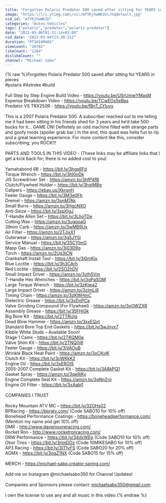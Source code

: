 ```yaml
---
title: "Forgotten Polaris Predator 500 saved after sitting for YEARS in pieces"
image: "https:\/\/i.ytimg.com\/vi\/m7YKjhwWK1U\/hqdefault.jpg"
vid_id: "m7YKjhwWK1U"
categories: "Autos-Vehicles"
tags: ["polaris","predator","polaris predator"]
date: "2022-03-06T01:51:14+03:00"
vid_date: "2022-03-04T23:30:31Z"
duration: "PT1H14M40S"
viewcount: "26782"
likeCount: "1384"
dislikeCount: ""
channel: "Michael Sabo"
---
```

{% raw %}Forgotten Polaris Predator 500 saved after sitting for YEARS in pieces<br />#polaris #4stroke #build<br /><br />Full Step by Step Engine Build Video - <a rel="nofollow" target="blank" href="https://youtu.be/USrUmwYMasM">https://youtu.be/USrUmwYMasM</a><br />Expense Breakdown Video - <a rel="nofollow" target="blank" href="https://youtu.be/TCwEOs5eBas">https://youtu.be/TCwEOs5eBas</a><br />Predator VS TRX250R - <a rel="nofollow" target="blank" href="https://youtu.be/fBnT_Ct1uvs">https://youtu.be/fBnT_Ct1uvs</a><br /><br />This is a 2007 Polaris Predator 500. A subscriber reached out to me telling me it had been sitting in his friends shed for 3 years and he’d take 500 bucks for it… GAME ON! Definitely an odd machine filled with strange parts and goofy mods (spoiler grab bar.) In the end, this quad was hella fun to rip and a great learning experience. For more content like this, consider subscribing; you ROCK!!!<br /><br />PARTS AND TOOLS IN THIS VIDEO - (These links may be affiliate links that I get a kick back for; there is no added cost to you)<br /><br />Yamahabond 6B - <a rel="nofollow" target="blank" href="https://bit.ly/3hgs6Fd">https://bit.ly/3hgs6Fd</a>   <br />Torque Wrench – <a rel="nofollow" target="blank" href="https://bit.ly/3hl0nDk">https://bit.ly/3hl0nDk</a> <br />JIS Screwdriver Set - <a rel="nofollow" target="blank" href="https://amzn.to/3hfP4fB">https://amzn.to/3hfP4fB</a>  <br />Clutch/Flywheel Holder – <a rel="nofollow" target="blank" href="https://bit.ly/3hgiMBg">https://bit.ly/3hgiMBg</a>  <br />Calipers – <a rel="nofollow" target="blank" href="https://ebay.us/XkronH">https://ebay.us/XkronH</a> <br />Feeler Gauge – <a rel="nofollow" target="blank" href="https://bit.ly/3M3e0Fh">https://bit.ly/3M3e0Fh</a>  <br />Dremel – <a rel="nofollow" target="blank" href="https://amzn.to/3snM7Ak">https://amzn.to/3snM7Ak</a> <br />Small Burrs – <a rel="nofollow" target="blank" href="https://amzn.to/3HgcNXO">https://amzn.to/3HgcNXO</a> <br />Anti-Seize – <a rel="nofollow" target="blank" href="https://bit.ly/3spXIgJ">https://bit.ly/3spXIgJ</a> <br />T-Handle Allen Set – <a rel="nofollow" target="blank" href="https://bit.ly/3LhoTDe">https://bit.ly/3LhoTDe</a> <br />Cutting Wax – <a rel="nofollow" target="blank" href="https://amzn.to/3ugpoaG">https://amzn.to/3ugpoaG</a> <br />39mm Carb - <a rel="nofollow" target="blank" href="https://amzn.to/3wMB9Ux">https://amzn.to/3wMB9Ux</a> <br />Air Filter – <a rel="nofollow" target="blank" href="https://amzn.to/2TJixX1">https://amzn.to/2TJixX1</a> <br />Outerwear - <a rel="nofollow" target="blank" href="https://amzn.to/3g5JYSi">https://amzn.to/3g5JYSi</a> <br />Service Manual - <a rel="nofollow" target="blank" href="https://bit.ly/35CYImG">https://bit.ly/35CYImG</a> <br />Mapp Gas - <a rel="nofollow" target="blank" href="https://amzn.to/3j03D9g">https://amzn.to/3j03D9g</a> <br />Torch - <a rel="nofollow" target="blank" href="https://amzn.to/2Uq3iCN">https://amzn.to/2Uq3iCN</a> <br />Crankshaft Install Tool - <a rel="nofollow" target="blank" href="https://bit.ly/3j0mKjx">https://bit.ly/3j0mKjx</a> <br />Blue Loctite - <a rel="nofollow" target="blank" href="https://bit.ly/3h3CArh">https://bit.ly/3h3CArh</a> <br />Red Loctite - <a rel="nofollow" target="blank" href="https://bit.ly/2SO2hDV">https://bit.ly/2SO2hDV</a> <br />Small Impact Driver - <a rel="nofollow" target="blank" href="https://amzn.to/3zIh5Vm">https://amzn.to/3zIh5Vm</a> <br />T-Handle Hex Wrenches - <a rel="nofollow" target="blank" href="https://bit.ly/3gPaSOM">https://bit.ly/3gPaSOM</a> <br />Large Torque Wrench - <a rel="nofollow" target="blank" href="https://bit.ly/3zKjwa2">https://bit.ly/3zKjwa2</a> <br />Large Impact Driver - <a rel="nofollow" target="blank" href="https://amzn.to/3zImLi8">https://amzn.to/3zImLi8</a> <br />Timing Chain - <a rel="nofollow" target="blank" href="https://amzn.to/3zKWHmC">https://amzn.to/3zKWHmC</a> <br />Dielectric Grease - <a rel="nofollow" target="blank" href="https://bit.ly/3xDnPCa">https://bit.ly/3xDnPCa</a> <br />Valve Grinding Compound (For Flywheel) - <a rel="nofollow" target="blank" href="https://amzn.to/3xOWZXR">https://amzn.to/3xOWZXR</a> <br />Assembly Grease - <a rel="nofollow" target="blank" href="https://bit.ly/35FHiGk">https://bit.ly/35FHiGk</a> <br />Big Bore Kit - <a rel="nofollow" target="blank" href="https://bit.ly/2TTRUig">https://bit.ly/2TTRUig</a> <br />Dead Blow Hammer - <a rel="nofollow" target="blank" href="https://amzn.to/3xxEQxt">https://amzn.to/3xxEQxt</a> <br />Standard Bore Top End Gaskets - <a rel="nofollow" target="blank" href="https://bit.ly/3wJnyx7">https://bit.ly/3wJnyx7</a> <br />Kibble White Studs – Available Soon! <br />Stage 1 Cams - <a rel="nofollow" target="blank" href="https://bit.ly/2TKQM0a">https://bit.ly/2TKQM0a</a> <br />Valve Shim Kit - <a rel="nofollow" target="blank" href="https://bit.ly/2TNQ0j8">https://bit.ly/2TNQ0j8</a> <br />Feeler Gauge - <a rel="nofollow" target="blank" href="https://bit.ly/3iVAOuB">https://bit.ly/3iVAOuB</a> <br />Wrinkle Black Heat Paint - <a rel="nofollow" target="blank" href="https://amzn.to/3xCKvlK">https://amzn.to/3xCKvlK</a> <br />Clutch Kit - <a rel="nofollow" target="blank" href="https://bit.ly/3cWKkK2">https://bit.ly/3cWKkK2</a> <br />Engine Oil - <a rel="nofollow" target="blank" href="https://bit.ly/3xEROt5">https://bit.ly/3xEROt5</a> <br />2005-2007 Complete Gasket Kit - <a rel="nofollow" target="blank" href="https://bit.ly/3A8kPQ1">https://bit.ly/3A8kPQ1</a> <br />Gasket Spray - <a rel="nofollow" target="blank" href="https://amzn.to/3qe9iKy">https://amzn.to/3qe9iKy</a> <br />Engine Complete Seal Kit - <a rel="nofollow" target="blank" href="https://amzn.to/3gNn2ro">https://amzn.to/3gNn2ro</a> <br />Engine Oil Filter - <a rel="nofollow" target="blank" href="https://bit.ly/3xAabj1">https://bit.ly/3xAabj1</a><br /><br />COMPANIES I TRUST<br /><br />Rocky Mountain ATV MC – <a rel="nofollow" target="blank" href="https://bit.ly/32OHs02">https://bit.ly/32OHs02</a><br />BPRacing - <a rel="nofollow" target="blank" href="https://bpratv.com/">https://bpratv.com/</a> (Code SABO10 for 10% off)<br />Bonehead Performance Coatings - <a rel="nofollow" target="blank" href="https://boneheadperformance.com/">https://boneheadperformance.com/</a> (Mention my name and get 10% off)<br />DMR - <a rel="nofollow" target="blank" href="http://www.davemooreracing.com/">http://www.davemooreracing.com/</a><br />Rocket Ron - <a rel="nofollow" target="blank" href="http://www.rocketronracing.com/">http://www.rocketronracing.com/</a><br />DRW Performance - <a rel="nofollow" target="blank" href="https://bit.ly/34dxWEp">https://bit.ly/34dxWEp</a> (Code SABO10 for 10% off)<br />Obor Tires - <a rel="nofollow" target="blank" href="https://bit.ly/3rimDDz">https://bit.ly/3rimDDz</a> (Code 10MIKESABO for 10% off)<br />AP3 Racing -  <a rel="nofollow" target="blank" href="https://bit.ly/3IT1yFS">https://bit.ly/3IT1yFS</a> (Code SABO20 for 20% off)<br />AGMX - <a rel="nofollow" target="blank" href="https://bit.ly/3ogZ1NX">https://bit.ly/3ogZ1NX</a> (Code SABO15 for 15% off)<br /><br />MERCH - <a rel="nofollow" target="blank" href="https://michael-sabo.creator-spring.com/">https://michael-sabo.creator-spring.com/</a><br /><br />Add me on Instagram @michaelsabo350 for Channel Updates! <br /><br />Companies and Sponsors please contact: michaelsabo350@gmail.com<br /><br />I own the license to use any and all music in this video.{% endraw %}
